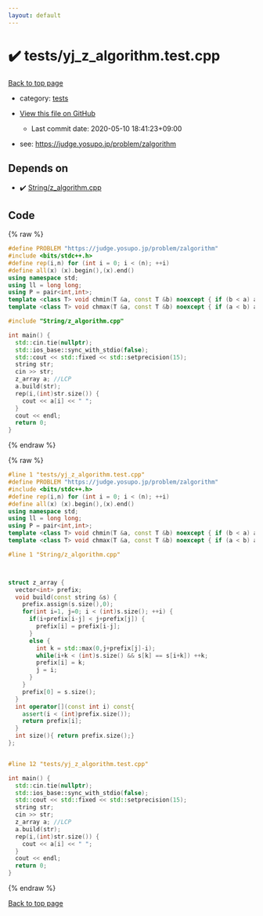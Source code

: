 ```yaml
---
layout: default
---
```


<!-- mathjax config similar to math.stackexchange -->
<script type="text/javascript" async
  src="https://cdnjs.cloudflare.com/ajax/libs/mathjax/2.7.5/MathJax.js?config=TeX-MML-AM_CHTML">
</script>
<script type="text/x-mathjax-config">
  MathJax.Hub.Config({
    TeX: { equationNumbers: { autoNumber: "AMS" }},
    tex2jax: {
      inlineMath: [ ['$','$'] ],
      processEscapes: true
    },
    "HTML-CSS": { matchFontHeight: false },
    displayAlign: "left",
    displayIndent: "2em"
  });
</script>

<script type="text/javascript" src="https://cdnjs.cloudflare.com/ajax/libs/jquery/3.4.1/jquery.min.js"></script>
<script src="https://cdn.jsdelivr.net/npm/jquery-balloon-js@1.1.2/jquery.balloon.min.js" integrity="sha256-ZEYs9VrgAeNuPvs15E39OsyOJaIkXEEt10fzxJ20+2I=" crossorigin="anonymous"></script>
<script type="text/javascript" src="../../assets/js/copy-button.js"></script>
<link rel="stylesheet" href="../../assets/css/copy-button.css" />


# :heavy_check_mark: tests/yj_z_algorithm.test.cpp

<a href="../../index.html">Back to top page</a>

* category: <a href="../../index.html#b61a6d542f9036550ba9c401c80f00ef">tests</a>
* <a href="{{ site.github.repository_url }}/blob/master/tests/yj_z_algorithm.test.cpp">View this file on GitHub</a>
    - Last commit date: 2020-05-10 18:41:23+09:00


* see: <a href="https://judge.yosupo.jp/problem/zalgorithm">https://judge.yosupo.jp/problem/zalgorithm</a>


## Depends on

* :heavy_check_mark: <a href="../../library/String/z_algorithm.cpp.html">String/z_algorithm.cpp</a>


## Code

<a id="unbundled"></a>
{% raw %}
```cpp
#define PROBLEM "https://judge.yosupo.jp/problem/zalgorithm"
#include <bits/stdc++.h>
#define rep(i,n) for (int i = 0; i < (n); ++i)
#define all(x) (x).begin(),(x).end()
using namespace std;
using ll = long long;
using P = pair<int,int>;
template <class T> void chmin(T &a, const T &b) noexcept { if (b < a) a = b; }
template <class T> void chmax(T &a, const T &b) noexcept { if (a < b) a = b; }

#include "String/z_algorithm.cpp"

int main() {
  std::cin.tie(nullptr);
  std::ios_base::sync_with_stdio(false);
  std::cout << std::fixed << std::setprecision(15);
  string str;
  cin >> str;
  z_array a; //LCP
  a.build(str);
  rep(i,(int)str.size()) {
    cout << a[i] << " ";
  }
  cout << endl;
  return 0;
}
```
{% endraw %}

<a id="bundled"></a>
{% raw %}
```cpp
#line 1 "tests/yj_z_algorithm.test.cpp"
#define PROBLEM "https://judge.yosupo.jp/problem/zalgorithm"
#include <bits/stdc++.h>
#define rep(i,n) for (int i = 0; i < (n); ++i)
#define all(x) (x).begin(),(x).end()
using namespace std;
using ll = long long;
using P = pair<int,int>;
template <class T> void chmin(T &a, const T &b) noexcept { if (b < a) a = b; }
template <class T> void chmax(T &a, const T &b) noexcept { if (a < b) a = b; }

#line 1 "String/z_algorithm.cpp"



struct z_array {
  vector<int> prefix;
  void build(const string &s) {
    prefix.assign(s.size(),0);
    for(int i=1, j=0; i < (int)s.size(); ++i) {
      if(i+prefix[i-j] < j+prefix[j]) {
        prefix[i] = prefix[i-j];
      }
      else {
        int k = std::max(0,j+prefix[j]-i);
        while(i+k < (int)s.size() && s[k] == s[i+k]) ++k;
        prefix[i] = k;
        j = i;
      }
    }
    prefix[0] = s.size();
  }
  int operator[](const int i) const{ 
    assert(i < (int)prefix.size());
    return prefix[i];
  }
  int size(){ return prefix.size();}
};


#line 12 "tests/yj_z_algorithm.test.cpp"

int main() {
  std::cin.tie(nullptr);
  std::ios_base::sync_with_stdio(false);
  std::cout << std::fixed << std::setprecision(15);
  string str;
  cin >> str;
  z_array a; //LCP
  a.build(str);
  rep(i,(int)str.size()) {
    cout << a[i] << " ";
  }
  cout << endl;
  return 0;
}

```
{% endraw %}

<a href="../../index.html">Back to top page</a>

